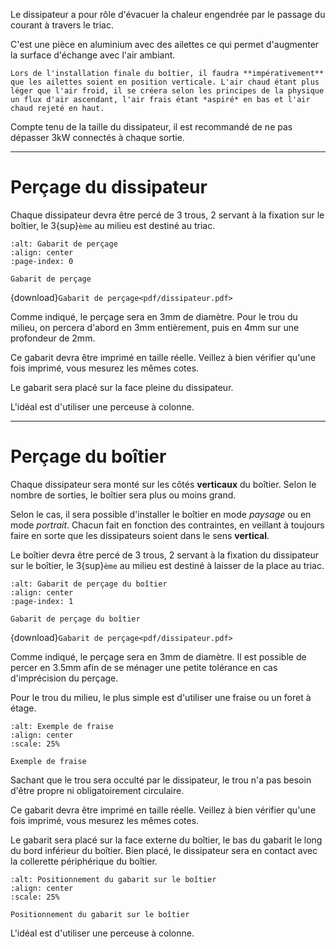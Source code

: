 Le dissipateur a pour rôle d'évacuer la chaleur engendrée par le passage du courant à travers le triac.

C'est une pièce en aluminium avec des ailettes ce qui permet d'augmenter la surface d'échange avec l'air ambiant.

```{callout} À retenir
Lors de l'installation finale du boîtier, il faudra **impérativement** que les ailettes soient en position verticale. L'air chaud étant plus léger que l'air froid, il se créera selon les principes de la physique un flux d'air ascendant, l'air frais étant *aspiré* en bas et l'air chaud rejeté en haut.
```

Compte tenu de la taille du dissipateur, il est recommandé de ne pas dépasser 3kW connectés à chaque sortie.


---
# Perçage du dissipateur

Chaque dissipateur devra être percé de 3 trous, 2 servant à la fixation sur le boîtier, le 3{sup}`ème` au milieu est destiné au triac.

```{drawio-figure} drawio/dissipateur.drawio
:alt: Gabarit de perçage
:align: center
:page-index: 0

Gabarit de perçage
```
{download}`Gabarit de perçage<pdf/dissipateur.pdf>`

Comme indiqué, le perçage sera en 3mm de diamètre. Pour le trou du milieu, on percera d'abord en 3mm entièrement, puis en 4mm sur une profondeur de 2mm.

Ce gabarit devra être imprimé en taille réelle.
Veillez à bien vérifier qu'une fois imprimé, vous mesurez les mêmes cotes.

Le gabarit sera placé sur la face pleine du dissipateur.

L'idéal est d'utiliser une perceuse à colonne.


---
# Perçage du boîtier

Chaque dissipateur sera monté sur les côtés **verticaux** du boîtier.
Selon le nombre de sorties, le boîtier sera plus ou moins grand.

Selon le cas, il sera possible d'installer le boîtier en mode *paysage* ou en mode *portrait*. Chacun fait en fonction des contraintes, en veillant à toujours faire en sorte que les dissipateurs soient dans le sens **vertical**.

Le boîtier devra être percé de 3 trous, 2 servant à la fixation du dissipateur sur le boîtier, le 3{sup}`ème` au milieu est destiné à laisser de la place au triac.

```{drawio-figure} drawio/dissipateur.drawio
:alt: Gabarit de perçage du boîtier
:align: center
:page-index: 1

Gabarit de perçage du boîtier
```
{download}`Gabarit de perçage<pdf/dissipateur.pdf>`

Comme indiqué, le perçage sera en 3mm de diamètre. Il est possible de percer en 3.5mm afin de se ménager une petite tolérance en cas d'imprécision du perçage.

Pour le trou du milieu, le plus simple est d'utiliser une fraise ou un foret à étage.
```{figure} img/fraise.jpg
:alt: Exemple de fraise
:align: center
:scale: 25%

Exemple de fraise
```

Sachant que le trou sera occulté par le dissipateur, le trou n'a pas besoin d'être propre ni obligatoirement circulaire.

Ce gabarit devra être imprimé en taille réelle.
Veillez à bien vérifier qu'une fois imprimé, vous mesurez les mêmes cotes.

Le gabarit sera placé sur la face externe du boîtier, le bas du gabarit le long du bord inférieur du boîtier.
Bien placé, le dissipateur sera en contact avec la collerette périphérique du boîtier.

```{figure} img/Gabarit_dissipateur_boitier.jpg
:alt: Positionnement du gabarit sur le boîtier
:align: center
:scale: 25%

Positionnement du gabarit sur le boîtier
```

L'idéal est d'utiliser une perceuse à colonne.